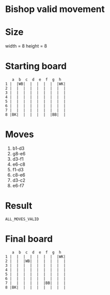 # Bishop valid movement

# Size
width = 8
height = 8

# Starting board
```
   a  b  c  d  e  f  g  h
1 |  |WB|  |  |  |  |  |WK|
2 |  |  |  |  |  |  |  |  |
3 |  |  |  |  |  |  |  |  |
4 |  |  |  |  |  |  |  |  |
5 |  |  |  |  |  |  |  |  |
6 |  |  |  |  |  |  |  |  |
7 |  |  |  |  |  |  |  |  |
8 |BK|  |  |  |  |  |BB|  |
```
# Moves
1. b1-d3
2. g8-e6
3. d3-f1
4. e6-c8
5. f1-d3
6. c8-e6
7. d3-c2
8. e6-f7


# Result
`ALL_MOVES_VALID`

# Final board
```
   a  b  c  d  e  f  g  h
1 |  |  |  |  |  |  |  |WK|
2 |  |  |WB|  |  |  |  |  |
3 |  |  |  |  |  |  |  |  |
4 |  |  |  |  |  |  |  |  |
5 |  |  |  |  |  |  |  |  |
6 |  |  |  |  |  |  |  |  |
7 |  |  |  |  |  |BB|  |  |
8 |BK|  |  |  |  |  |  |  |
```
